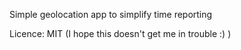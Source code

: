 Simple geolocation app to simplify time reporting

Licence: MIT (I hope this doesn't get me in trouble :) )
